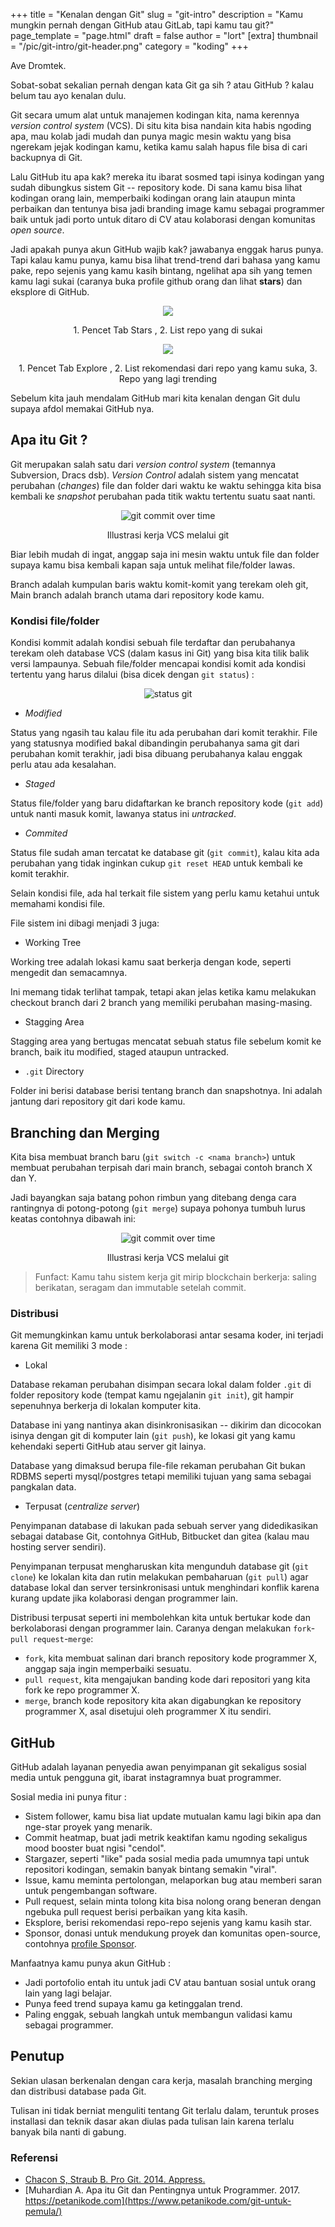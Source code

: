 +++
title = "Kenalan dengan Git"
slug = "git-intro"
description = "Kamu mungkin pernah dengan GitHub atau GitLab, tapi kamu tau git?"
page_template = "page.html"
draft = false
author = "lort"
[extra]
thumbnail = "/pic/git-intro/git-header.png"
category = "koding"
+++

Ave Dromtek.

Sobat-sobat sekalian pernah dengan kata Git ga sih ? atau GitHub ? kalau belum tau ayo kenalan dulu.

Git secara umum alat untuk manajemen kodingan kita, nama kerennya _version control system_ (VCS). Di situ kita bisa nandain kita habis ngoding apa, mau kolab jadi mudah dan punya magic mesin waktu yang bisa ngerekam jejak kodingan kamu, ketika kamu salah hapus file bisa di cari backupnya di Git.

Lalu GitHub itu apa kak? mereka itu ibarat sosmed tapi isinya kodingan yang sudah dibungkus sistem Git -- repository kode. Di sana kamu bisa lihat kodingan orang lain, memperbaiki kodingan orang lain ataupun minta perbaikan dan tentunya bisa jadi branding image kamu sebagai programmer baik untuk jadi porto untuk ditaro di CV atau kolaborasi dengan komunitas _open source_.

Jadi apakah punya akun GitHub wajib kak? jawabanya enggak harus punya. Tapi kalau kamu punya, kamu bisa lihat trend-trend dari bahasa yang kamu pake, repo sejenis yang kamu kasih bintang, ngelihat apa sih yang temen kamu lagi sukai (caranya buka profile github orang dan lihat **stars**) dan eksplore di GitHub.

<center>
<img src="/pic/git-intro/github-stars.png" />
<p>1. Pencet Tab Stars , 2. List repo yang di sukai  <lp>
</center>

<center>
<img src="/pic/git-intro/github-explore.png" />
<p>1. Pencet Tab Explore , 2. List rekomendasi dari repo yang kamu suka, 3. Repo yang lagi trending <lp>
</center>

Sebelum kita jauh mendalam GitHub mari kita kenalan dengan Git dulu supaya afdol memakai GitHub nya.

## Apa itu Git ?

Git merupakan salah satu dari _version control system_ (temannya Subversion, Dracs dsb). _Version Control_ adalah sistem yang mencatat perubahan (_changes_) file dan folder dari waktu ke waktu sehingga kita bisa kembali ke _snapshot_ perubahan pada titik waktu tertentu suatu saat nanti. 

<center>
    <img src="/pic/git-intro/git-commit-flow.png" alt="git commit over time">
    <p>Illustrasi kerja VCS melalui git</p>
</center>

Biar lebih mudah di ingat, anggap saja ini mesin waktu untuk file dan folder supaya kamu bisa kembali kapan saja untuk melihat file/folder lawas.  

Branch adalah kumpulan baris waktu komit-komit yang terekam oleh git, Main branch adalah branch utama dari repository kode kamu.

### Kondisi file/folder

Kondisi kommit adalah kondisi sebuah file terdaftar dan perubahanya terekam oleh database VCS (dalam kasus ini Git) yang bisa kita tilik balik versi lampaunya. Sebuah file/folder mencapai kondisi komit ada kondisi tertentu yang harus dilalui (bisa dicek dengan `git status`) :

<center>
    <img src="/pic/git-intro/git-status.png" alt="status git" />
</center>

- *Modified*

Status yang ngasih tau kalau file itu ada perubahan dari komit terakhir. File yang statusnya modified bakal dibandingin perubahanya sama git  dari perubahan komit terakhir, jadi bisa dibuang perubahanya kalau enggak perlu atau ada kesalahan.

- *Staged*

Status file/folder yang baru didaftarkan ke branch repository kode (`git add`) untuk nanti masuk komit, lawanya status ini *untracked*.

- *Commited*

Status file sudah aman tercatat ke database git (`git commit`), kalau kita ada perubahan yang tidak inginkan cukup `git reset HEAD` untuk kembali ke komit terakhir.

Selain kondisi file, ada hal terkait file sistem yang perlu kamu ketahui untuk memahami kondisi file.

File sistem ini dibagi menjadi 3 juga:

- Working Tree

Working tree adalah lokasi kamu saat berkerja dengan kode, seperti mengedit dan semacamnya.

Ini memang tidak terlihat tampak, tetapi akan jelas ketika kamu melakukan checkout branch dari 2 branch yang memiliki perubahan masing-masing.

- Stagging Area

Stagging area yang bertugas mencatat sebuah status file sebelum komit ke branch, baik itu modified, staged ataupun untracked. 

- `.git` Directory

Folder ini berisi database berisi tentang branch dan snapshotnya. Ini adalah jantung dari repository git dari kode kamu.

## Branching dan Merging

Kita bisa membuat branch baru (`git switch -c <nama branch>`) untuk membuat perubahan terpisah dari main branch, sebagai contoh branch X dan Y.

Jadi bayangkan saja batang pohon rimbun yang ditebang denga cara rantingnya di potong-potong (`git merge`) supaya pohonya tumbuh lurus keatas contohnya dibawah ini:

<center>
    <img src="/pic/git-intro/git-branch-merging.png" alt="git commit over time">
    <p>Illustrasi kerja VCS melalui git</p>
</center>

> Funfact: Kamu tahu sistem kerja git mirip blockchain berkerja: saling berikatan, seragam dan immutable setelah commit.

### Distribusi

Git memungkinkan kamu untuk berkolaborasi antar sesama koder, ini terjadi karena Git memiliki 3 mode :

- Lokal

Database rekaman perubahan disimpan secara lokal dalam folder `.git` di folder repository kode (tempat kamu ngejalanin `git init`), git hampir sepenuhnya berkerja di lokalan komputer kita.

Database ini yang nantinya akan disinkronisasikan -- dikirim dan dicocokan isinya dengan git di komputer lain (`git push`), ke lokasi git yang kamu kehendaki seperti GitHub atau server git lainya.

Database yang dimaksud berupa file-file rekaman perubahan Git bukan RDBMS seperti mysql/postgres tetapi memiliki tujuan yang sama sebagai pangkalan data.

- Terpusat (_centralize server_)

Penyimpanan database di lakukan pada sebuah server yang didedikasikan sebagai database Git, contohnya GitHub, Bitbucket dan gitea (kalau mau hosting server sendiri). 

Penyimpanan terpusat mengharuskan kita mengunduh database git (`git clone`) ke lokalan kita dan rutin melakukan pembaharuan (`git pull`) agar database lokal dan server tersinkronisasi untuk menghindari konflik karena kurang update jika kolaborasi dengan programmer lain.

Distribusi terpusat seperti ini membolehkan kita untuk bertukar kode dan berkolaborasi dengan programmer lain. Caranya dengan melakukan `fork`-`pull request`-`merge`:

- `fork`, kita membuat salinan dari branch repository kode programmer X, anggap saja ingin memperbaiki sesuatu.
- `pull request`, kita mengajukan banding kode dari repositori yang kita fork ke repo programmer X.
- `merge`, branch kode repository kita akan digabungkan ke repository programmer X, asal disetujui oleh programmer X itu sendiri.

## GitHub

GitHub adalah layanan penyedia awan penyimpanan git sekaligus sosial media untuk pengguna git, ibarat instagramnya buat programmer.

Sosial media ini punya fitur :

- Sistem follower, kamu bisa liat update mutualan kamu lagi bikin apa dan nge-star proyek yang menarik.
- Commit heatmap, buat jadi metrik keaktifan kamu ngoding sekaligus mood booster buat ngisi "cendol".
- Stargazer, seperti "like" pada sosial media pada umumnya tapi untuk repositori kodingan, semakin banyak bintang semakin "viral".
- Issue, kamu meminta pertolongan, melaporkan bug atau memberi saran untuk pengembangan software.
- Pull request, selain minta tolong kita bisa nolong orang beneran dengan ngebuka pull request berisi perbaikan yang kita kasih.
- Eksplore, berisi rekomendasi repo-repo sejenis yang kamu kasih star.
- Sponsor, donasi untuk mendukung proyek dan komunitas open-source, contohnya [profile Sponsor](https://github.com/sponsors/frederett).

Manfaatnya kamu punya akun GitHub :

- Jadi portofolio entah itu untuk jadi CV atau bantuan sosial untuk orang lain yang lagi belajar.
- Punya feed trend supaya kamu ga ketinggalan trend.
- Paling enggak, sebuah langkah untuk membangun validasi kamu sebagai programmer.

## Penutup

Sekian ulasan berkenalan dengan cara kerja, masalah branching merging dan distribusi database pada Git. 

Tulisan ini tidak berniat menguliti tentang Git terlalu dalam, teruntuk proses installasi dan teknik dasar akan diulas pada tulisan lain karena terlalu banyak bila nanti di gabung.


### Referensi

- [Chacon S, Straub B. Pro Git. 2014. Appress.](https://git-scm.com/book/id/v2/Getting-Started-About-Version-Control)
- [Muhardian A. Apa itu Git dan Pentingnya untuk Programmer. 2017. https://petanikode.com](https://www.petanikode.com/git-untuk-pemula/)